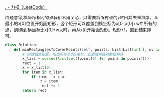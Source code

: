 
[. - 力扣（LeetCode）](https://leetcode.cn/problems/minimum-rectangles-to-cover-points/)

由题意得,横坐标相同的点我们不用关心，只需要将所有点的x取出并去重排序，从最小的x[0]位置开始画矩形，这个矩形可以覆盖到横坐标为x[0],x[0]+w中所有的点，到i遇到横坐标比x[0]+w大时，再从x[i]开始画矩形。矩形+1。直到结束即可。

```python
class Solution:
	def minRectanglesToCoverPoints(self, points: List[List[int]], w: int) -> int:
		# 创建数组变量，取出所有点的x坐标，去重后并且对数组排序
		x_list = sorted(list(set([point[0] for point in points])))
		rect = 1
		x = x_list[0]
		for item in x_list:
			if item - x > w:
				x = item
				rect += 1
		return rect
```